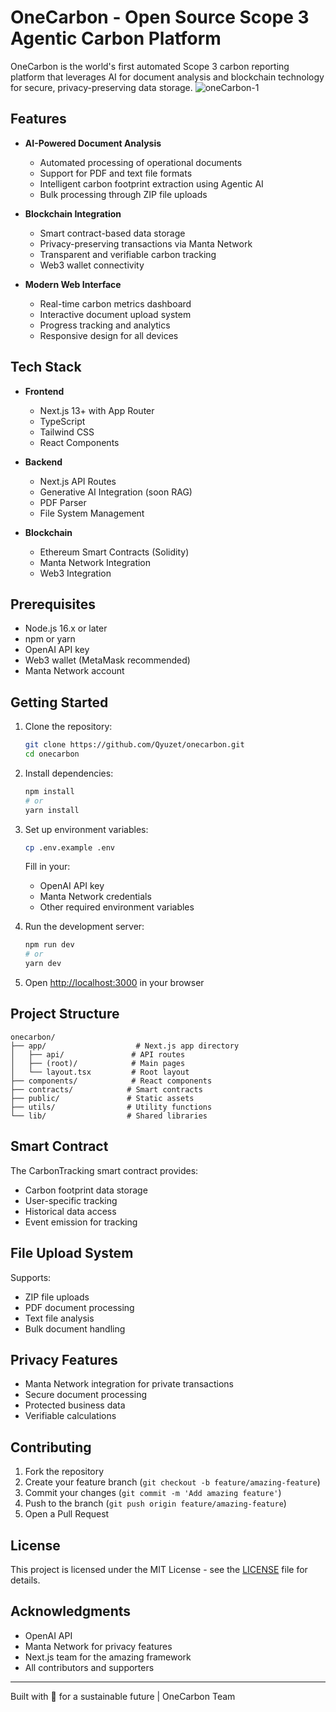 # OneCarbon - Open Source Scope 3 Agentic Carbon Platform

OneCarbon is the world's first automated Scope 3 carbon reporting platform that leverages AI for document analysis and blockchain technology for secure, privacy-preserving data storage.
![oneCarbon-1](https://github.com/user-attachments/assets/e60d62b0-1d4c-4759-9a13-a45207f791d2)

## Features

- **AI-Powered Document Analysis**

  - Automated processing of operational documents
  - Support for PDF and text file formats
  - Intelligent carbon footprint extraction using Agentic AI
  - Bulk processing through ZIP file uploads

- **Blockchain Integration**

  - Smart contract-based data storage
  - Privacy-preserving transactions via Manta Network
  - Transparent and verifiable carbon tracking
  - Web3 wallet connectivity

- **Modern Web Interface**
  - Real-time carbon metrics dashboard
  - Interactive document upload system
  - Progress tracking and analytics
  - Responsive design for all devices

## Tech Stack

- **Frontend**

  - Next.js 13+ with App Router
  - TypeScript
  - Tailwind CSS
  - React Components

- **Backend**

  - Next.js API Routes
  - Generative AI Integration (soon RAG)
  - PDF Parser
  - File System Management

- **Blockchain**
  - Ethereum Smart Contracts (Solidity)
  - Manta Network Integration
  - Web3 Integration

## Prerequisites

- Node.js 16.x or later
- npm or yarn
- OpenAI API key
- Web3 wallet (MetaMask recommended)
- Manta Network account

## Getting Started

1. Clone the repository:

   ```bash
   git clone https://github.com/Qyuzet/onecarbon.git
   cd onecarbon
   ```

2. Install dependencies:

   ```bash
   npm install
   # or
   yarn install
   ```

3. Set up environment variables:

   ```bash
   cp .env.example .env
   ```

   Fill in your:

   - OpenAI API key
   - Manta Network credentials
   - Other required environment variables

4. Run the development server:

   ```bash
   npm run dev
   # or
   yarn dev
   ```

5. Open [http://localhost:3000](http://localhost:3000) in your browser

## Project Structure

```
onecarbon/
├── app/                    # Next.js app directory
│   ├── api/               # API routes
│   ├── (root)/            # Main pages
│   └── layout.tsx         # Root layout
├── components/            # React components
├── contracts/            # Smart contracts
├── public/               # Static assets
├── utils/                # Utility functions
└── lib/                  # Shared libraries
```

## Smart Contract

The CarbonTracking smart contract provides:

- Carbon footprint data storage
- User-specific tracking
- Historical data access
- Event emission for tracking

## File Upload System

Supports:

- ZIP file uploads
- PDF document processing
- Text file analysis
- Bulk document handling

## Privacy Features

- Manta Network integration for private transactions
- Secure document processing
- Protected business data
- Verifiable calculations

## Contributing

1. Fork the repository
2. Create your feature branch (`git checkout -b feature/amazing-feature`)
3. Commit your changes (`git commit -m 'Add amazing feature'`)
4. Push to the branch (`git push origin feature/amazing-feature`)
5. Open a Pull Request

## License

This project is licensed under the MIT License - see the [LICENSE](LICENSE) file for details.

## Acknowledgments

- OpenAI API
- Manta Network for privacy features
- Next.js team for the amazing framework
- All contributors and supporters

---

Built with 💚 for a sustainable future | OneCarbon Team
